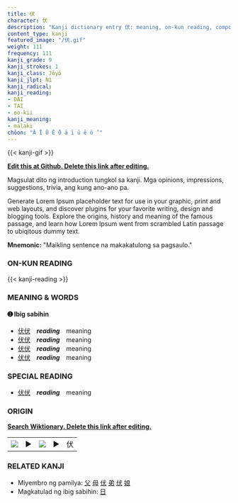```yaml
---
title: 伏
character: 伏
description: "Kanji dictionary entry 伏: meaning, on-kun reading, compounds, origin, related kanji"
content_type: kanji
featured_image: "/伏.gif"
weight: 111
frequency: 111
kanji_grade: 9
kanji_strokes: 1
kanji_class: Jōyō
kanji_jlpt: N1
kanji_radical: 
kanji_reading: 
- DAI
- TAI
- oo-kii
kanji_meaning:
- malaki
chōon: "Ā Ī Ū Ē Ō ā ī ū ē ō ’"
---
```

[//]: # (Don't edit the line below. Kanji animated GIF code is automatically generated.)
{{< kanji-gif >}}

[//]: # (Edit below this line.)

**[Edit this at Github. Delete this link after editing.](https://github.com/tim0g/tim/tree/main/content/kanji/伏/index.md)**

Magsulat dito ng introduction tungkol sa kanji. Mga opinions, impressions, suggestions, trivia, ang kung ano-ano pa.

Generate Lorem Ipsum placeholder text for use in your graphic, print and web layouts, and discover plugins for your favorite writing, design and blogging tools. Explore the origins, history and meaning of the famous passage, and learn how Lorem Ipsum went from scrambled Latin passage to ubiqitous dummy text.
 
**Mnemonic:** "Maikling sentence na makakatulong sa pagsaulo."

### ON-KUN READING

[//]: # (Don't edit the line below. ON-KUN READING code is automatically generated.)
{{< kanji-reading >}}

### MEANING & WORDS

#### ➊ **Ibig sabihin**
  - [伏](../伏)[伏](../伏)　***reading***　meaning
  - [伏](../伏)[伏](../伏)　***reading***　meaning
  - [伏](../伏)[伏](../伏)　***reading***　meaning
  - [伏](../伏)[伏](../伏)　***reading***　meaning

### SPECIAL READING
  - [伏](../伏)[伏](../伏)　***reading***　meaning

### ORIGIN

**[Search Wiktionary. Delete this link after editing.](https://wiktionary.org/wiki/伏)**
<table class="kanji-table"><tr><td>
<img src="60px-伏-bronze.svg.png">
</td><td>▶</td><td>
<img src="60px-伏-oracle.svg.png">
</td><td>▶</td>
<td class="kanji-origin">伏</td>
</tr></table>

### RELATED KANJI
- Miyembro ng pamilya: [父](../父) [母](../母) [伏](../伏) [弟](../弟) [伏](../伏) [娘](../娘)
- Magkatulad ng ibig sabihin: [日](../日)
